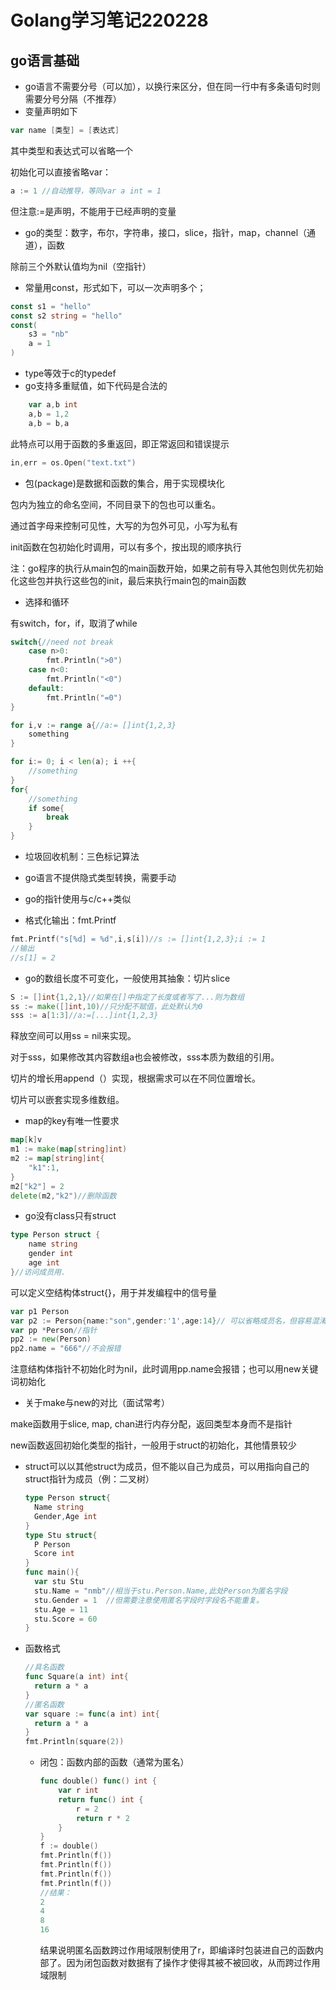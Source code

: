# Golang学习笔记220228

## go语言基础

- go语言不需要分号（可以加），以换行来区分，但在同一行中有多条语句时则需要分号分隔（不推荐）
- 变量声明如下

```go
var name [类型] = [表达式]
```

其中类型和表达式可以省略一个

初始化可以直接省略var：

```go
a := 1 //自动推导，等同var a int = 1
```

但注意:=是声明，不能用于已经声明的变量

- go的类型：数字，布尔，字符串，接口，slice，指针，map，channel（通道），函数

除前三个外默认值均为nil（空指针）

- 常量用const，形式如下，可以一次声明多个；

``` go
const s1 = "hello"
const s2 string = "hello"
const(
	s3 = "nb"
	a = 1
)
```

- type等效于c的typedef
- go支持多重赋值，如下代码是合法的

```go
	var a,b int
	a,b = 1,2
	a,b = b,a
```

此特点可以用于函数的多重返回，即正常返回和错误提示

```go
in,err = os.Open("text.txt")
```

- 包(package)是数据和函数的集合，用于实现模块化

包内为独立的命名空间，不同目录下的包也可以重名。

通过首字母来控制可见性，大写的为包外可见，小写为私有

init函数在包初始化时调用，可以有多个，按出现的顺序执行

注：go程序的执行从main包的main函数开始，如果之前有导入其他包则优先初始化这些包并执行这些包的init，最后来执行main包的main函数

- 选择和循环

有switch，for，if，取消了while

```go
switch{//need not break
	case n>0:
		fmt.Println(">0")
	case n<0:
		fmt.Println("<0")
	default:
		fmt.Println("=0")
}
```

```go
for i,v := range a{//a:= []int{1,2,3}
	something
}

for i:= 0; i < len(a); i ++{
    //something
}
for{
    //something
    if some{
        break
    }
}
```

- 垃圾回收机制：三色标记算法

- go语言不提供隐式类型转换，需要手动
- go的指针使用与c/c++类似

- 格式化输出：fmt.Printf

```go
fmt.Printf("s[%d] = %d",i,s[i])//s := []int{1,2,3};i := 1
//输出
//s[1] = 2
```

- go的数组长度不可变化，一般使用其抽象：切片slice

```go
S := []int{1,2,1}//如果在[]中指定了长度或者写了...则为数组
ss := make([]int,10)//只分配不赋值，此处默认为0
sss := a[1:3]//a:=[...]int{1,2,3}
```

释放空间可以用ss = nil来实现。

对于sss，如果修改其内容数组a也会被修改，sss本质为数组的引用。

切片的增长用append（）实现，根据需求可以在不同位置增长。

切片可以嵌套实现多维数组。

- map的key有唯一性要求

```go
map[k]v
m1 := make(map[string]int)
m2 := map[string]int{
	"k1":1,
}
m2["k2"] = 2
delete(m2,"k2")//删除函数
```

- go没有class只有struct

```go
type Person struct {
	name string
	gender int
	age int
}//访问成员用.
```

可以定义空结构体struct{}，用于并发编程中的信号量

```go
var p1 Person
var p2 := Person{name:"son",gender:'1',age:14}// 可以省略成员名，但容易混淆
var pp *Person//指针
pp2 := new(Person)
pp2.name = "666"//不会报错
```

注意结构体指针不初始化时为nil，此时调用pp.name会报错；也可以用new关键词初始化

- 关于make与new的对比（面试常考）

make函数用于slice, map, chan进行内存分配，返回类型本身而不是指针

new函数返回初始化类型的指针，一般用于struct的初始化，其他情景较少

- struct可以以其他struct为成员，但不能以自己为成员，可以用指向自己的struct指针为成员（例：二叉树）

  ```go
  type Person struct{
  	Name string
  	Gender,Age int
  }
  type Stu struct{
  	P Person
  	Score int
  }
  func main(){
  	var stu Stu
  	stu.Name = "nmb"//相当于stu.Person.Name,此处Person为匿名字段
  	stu.Gender = 1  //但需要注意使用匿名字段时字段名不能重复。
  	stu.Age = 11
  	stu.Score = 60
  }
  ```

- 函数格式

  ```go
  //具名函数
  func Square(a int) int{
  	return a * a
  }
  //匿名函数
  var square := func(a int) int{
  	return a * a
  }
  fmt.Println(square(2))
  ```

  - 闭包：函数内部的函数（通常为匿名）

    ```go
    func double() func() int {
    	var r int
    	return func() int {
    		r = 2
    		return r * 2
    	}
    }
    f := double()
    fmt.Println(f())
    fmt.Println(f())
    fmt.Println(f())
    fmt.Println(f())
    //结果：
    2
    4
    8
    16
    ```

    结果说明匿名函数跨过作用域限制使用了r，即编译时包装进自己的函数内部了。因为闭包函数对数据有了操作才使得其被不被回收，从而跨过作用域限制

    
